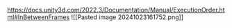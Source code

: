 https://docs.unity3d.com/2022.3/Documentation/Manual/ExecutionOrder.html#InBetweenFrames
![[Pasted image 20241023161752.png]]